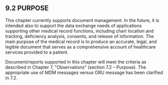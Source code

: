 ## 9.2 PURPOSE

This chapter currently supports document management. In the future, it is intended also to support the data exchange needs of applications supporting other medical record functions, including chart location and tracking, deficiency analysis, consents, and release of information. The main purpose of the medical record is to produce an accurate, legal, and legible document that serves as a comprehensive account of healthcare services provided to a patient.

Document/reports supported in this chapter will meet the criteria as described in Chapter 7, "Observations" (section 7.2 – Purpose). The appropriate use of MDM messages versus ORU message has been clarified in 7.2.
